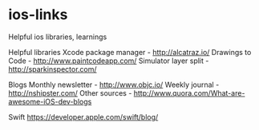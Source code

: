 ios-links
=========

Helpful ios libraries, learnings

Helpful libraries
Xcode package manager - http://alcatraz.io/
Drawings to Code - http://www.paintcodeapp.com/
Simulator layer split - http://sparkinspector.com/

Blogs
Monthly newsletter - http://www.objc.io/
Weekly journal - http://nshipster.com/
Other sources - http://www.quora.com/What-are-awesome-iOS-dev-blogs

Swift
https://developer.apple.com/swift/blog/
